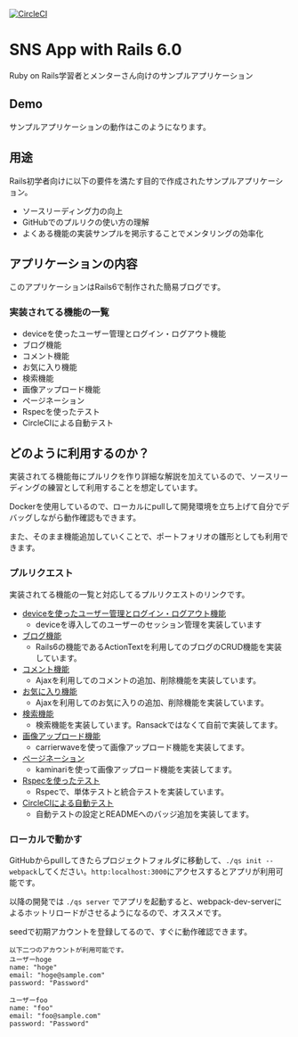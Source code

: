 [![CircleCI](https://circleci.com/gh/belion-freee/sns_with_rails6.svg?style=svg)](https://circleci.com/gh/belion-freee/sns_with_rails6)

# SNS App with Rails 6.0
Ruby on Rails学習者とメンターさん向けのサンプルアプリケーション

## Demo
サンプルアプリケーションの動作はこのようになります。

## 用途
Rails初学者向けに以下の要件を満たす目的で作成されたサンプルアプリケーション。

- ソースリーディング力の向上
- GitHubでのプルリクの使い方の理解
- よくある機能の実装サンプルを掲示することでメンタリングの効率化

## アプリケーションの内容
このアプリケーションはRails6で制作された簡易ブログです。

### 実装されてる機能の一覧

- deviceを使ったユーザー管理とログイン・ログアウト機能
- ブログ機能
- コメント機能
- お気に入り機能
- 検索機能
- 画像アップロード機能
- ページネーション
- Rspecを使ったテスト
- CircleCIによる自動テスト

## どのように利用するのか？
実装されてる機能毎にプルリクを作り詳細な解説を加えているので、ソースリーディングの練習として利用することを想定しています。

Dockerを使用しているので、ローカルにpullして開発環境を立ち上げて自分でデバッグしながら動作確認もできます。

また、そのまま機能追加していくことで、ポートフォリオの雛形としても利用できます。

### プルリクエスト
実装されてる機能の一覧と対応してるプルリクエストのリンクです。

- [deviceを使ったユーザー管理とログイン・ログアウト機能](https://github.com/belion-freee/sns_with_rails6/pull/1)
  - deviceを導入してのユーザーのセッション管理を実装しています
- [ブログ機能](https://github.com/belion-freee/sns_with_rails6/pull/1)
  - Rails6の機能であるActionTextを利用してのブログのCRUD機能を実装しています。
- [コメント機能](https://github.com/belion-freee/sns_with_rails6/pull/3)
  - Ajaxを利用してのコメントの追加、削除機能を実装しています。
- [お気に入り機能](https://github.com/belion-freee/sns_with_rails6/pull/6)
  - Ajaxを利用してのお気に入りの追加、削除機能を実装しています。
- [検索機能](https://github.com/belion-freee/sns_with_rails6/pull/8)
  - 検索機能を実装しています。Ransackではなくて自前で実装してます。
- [画像アップロード機能](https://github.com/belion-freee/sns_with_rails6/pull/9)
  - carrierwaveを使って画像アップロード機能を実装してます。
- [ページネーション](https://github.com/belion-freee/sns_with_rails6/pull/10)
  - kaminariを使って画像アップロード機能を実装してます。
- [Rspecを使ったテスト](https://github.com/belion-freee/sns_with_rails6/pull/11)
  - Rspecで、単体テストと統合テストを実装しています。
- [CircleCIによる自動テスト](https://github.com/belion-freee/sns_with_rails6/pull/12)
  - 自動テストの設定とREADMEへのバッジ追加を実装してます。

### ローカルで動かす
GitHubからpullしてきたらプロジェクトフォルダに移動して、`./qs init --webpack`してください。`http:localhost:3000`にアクセスするとアプリが利用可能です。

以降の開発では `./qs server` でアプリを起動すると、webpack-dev-serverによるホットリロードがさせるようになるので、オススメです。

seedで初期アカウントを登録してるので、すぐに動作確認できます。
```
以下二つのアカウントが利用可能です。
ユーザーhoge
name: "hoge"
email: "hoge@sample.com"
password: "Password"

ユーザーfoo
name: "foo"
email: "foo@sample.com"
password: "Password"
```

